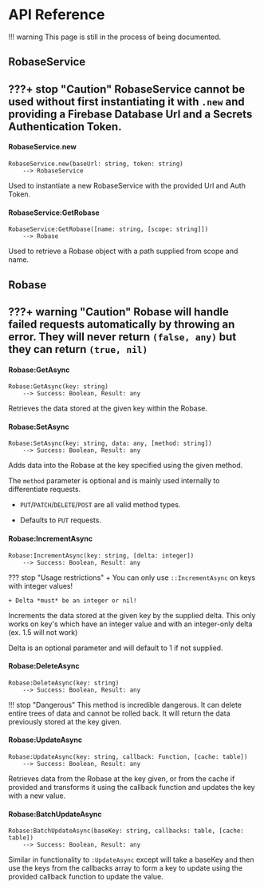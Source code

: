 # API Reference

!!! warning 
    This page is still in the process of being documented.

## RobaseService
???+ stop "Caution"
    RobaseService cannot be used without first instantiating it with `.new` and providing a Firebase Database Url and a Secrets Authentication Token.
---

#### RobaseService.new
```{.lua}
RobaseService.new(baseUrl: string, token: string)
    --> RobaseService
```
Used to instantiate a new RobaseService with the provided Url and Auth Token.

#### RobaseService:GetRobase
```{.lua}
RobaseService:GetRobase([name: string, [scope: string]])
    --> Robase
```
Used to retrieve a Robase object with a path supplied from scope and name.

## Robase
???+ warning "Caution"
    Robase will handle failed requests automatically by throwing an error. They will never return `(false, any)` but they can return `(true, nil)`
---

#### Robase:GetAsync
```{.lua}
Robase:GetAsync(key: string)
    --> Success: Boolean, Result: any
```
Retrieves the data stored at the given key within the Robase.

#### Robase:SetAsync
```{.lua}
Robase:SetAsync(key: string, data: any, [method: string])
    --> Success: Boolean, Result: any
```
Adds data into the Robase at the key specified using the given method.

The `method` parameter is optional and is mainly used internally to differentiate requests.

+ `PUT`/`PATCH`/`DELETE`/`POST` are all valid method types.

+ Defaults to `PUT` requests.

#### Robase:IncrementAsync
```{.lua}
Robase:IncrementAsync(key: string, [delta: integer])
    --> Success: Boolean, Result: any
```
??? stop "Usage restrictions"
    + You can only use `::IncrementAsync` on keys with integer values!

    + Delta *must* be an integer or nil!

Increments the data stored at the given key by the supplied delta. This only works on key's which have an integer value and with an integer-only delta (ex. 1.5 will not work)

Delta is an optional parameter and will default to 1 if not supplied.

#### Robase:DeleteAsync
```{.lua}
Robase:DeleteAsync(key: string)
    --> Success: Boolean, Result: any
```
!!! stop "Dangerous"
    This method is incredible dangerous. It can delete entire trees of data and cannot be rolled back. It will return the data previously stored at the key given.

#### Robase:UpdateAsync
```{.lua}
Robase:UpdateAsync(key: string, callback: Function, [cache: table])
    --> Success: Boolean, Result: any
```
Retrieves data from the Robase at the key given, or from the cache if provided and transforms it using the callback function and updates the key with a new value.

#### Robase:BatchUpdateAsync
```{.lua}
Robase:BatchUpdateAsync(baseKey: string, callbacks: table, [cache: table])
    --> Success: Boolean, Result: any
```
Similar in functionality to `:UpdateAsync` except will take a baseKey and then use the keys from the callbacks array to form a key to update using the provided callback function to update the value.